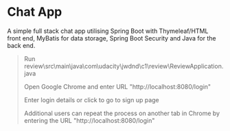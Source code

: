 # Chat App
A simple full stack chat app utilising Spring Boot with Thymeleaf/HTML front end, MyBatis for data storage, Spring Boot Security and Java for the back end.

>Run review\src\main\java\com\udacity\jwdnd\c1\review\ReviewApplication.java
>
>Open Google Chrome and enter URL "http://localhost:8080/login"
>
>Enter login details or click to go to sign up page
>
>Additional users can repeat the process on another tab in Chrome by entering the URL "http://localhost:8080/login"
